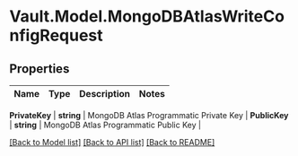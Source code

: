 # Vault.Model.MongoDBAtlasWriteConfigRequest

## Properties

Name | Type | Description | Notes
------------ | ------------- | ------------- | -------------

**PrivateKey** | **string** | MongoDB Atlas Programmatic Private Key | **PublicKey** | **string** | MongoDB Atlas Programmatic Public Key | 

[[Back to Model list]](../README.md#documentation-for-models) [[Back to API list]](../README.md#documentation-for-api-endpoints) [[Back to README]](../README.md)

